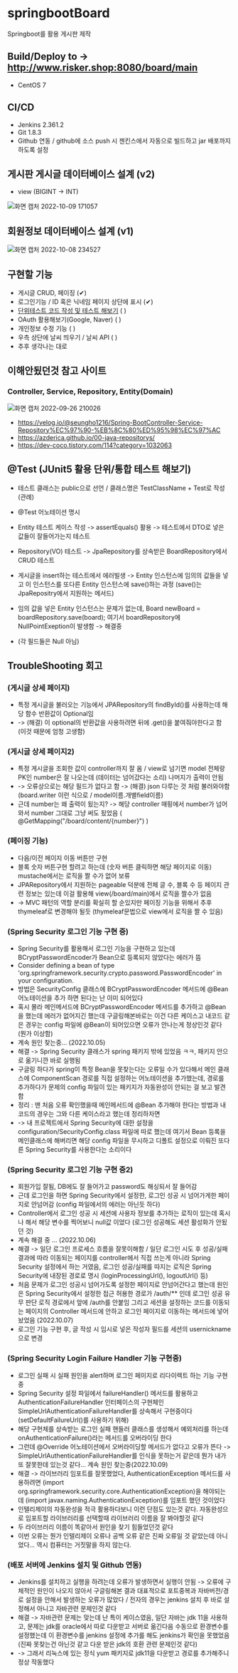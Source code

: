 # springbootBoard
Springboot를 활용 게시판 제작

## Build/Deploy to -> http://www.risker.shop:8080/board/main
* CentOS 7

## CI/CD
* Jenkins 2.361.2
* Git 1.8.3
* Github 연동 / github에 소스 push 시 젠킨스에서 자동으로 빌드하고 jar 배포까지 하도록 설정

## 게시판 게시글 데이터베이스 설계 (v2)
* view (BIGINT -> INT)

![화면 캡처 2022-10-09 171057](https://user-images.githubusercontent.com/71891870/194748276-895c3351-c1b1-440f-bbb7-0a51d6970cb5.png)

## 회원정보 데이터베이스 설계 (v1)
![화면 캡처 2022-10-08 234527](https://user-images.githubusercontent.com/71891870/194715915-67bf5b1f-4629-485a-822a-f36f65ddc0a4.png)

## 구현할 기능
* 게시글 CRUD, 페이징 (✔)
* 로그인기능 / ID 혹은 닉네임 페이지 상단에 표시 (✔)
* <U>단위테스트 코드 작성 및 테스트 해보기</U> ( )
* OAuth 활용해보기(Google, Naver) ( )
* 개인정보 수정 기능 ( ) 
* 우측 상단에 날씨 띄우기 / 날씨 API ( )
* 추후 생각나는 대로

## 이해안됬던것 참고 사이트
### Controller, Service, Repository, Entity(Domain)
![화면 캡처 2022-09-26 210026](https://user-images.githubusercontent.com/71891870/192283019-aeb5a466-a65a-4b99-8ac5-e46b2cf6fd6d.png)
* https://velog.io/@seungho1216/Spring-BootController-Service-Repository%EC%97%90-%EB%8C%80%ED%95%98%EC%97%AC
* https://azderica.github.io/00-java-repositorys/
* https://dev-coco.tistory.com/114?category=1032063

## @Test (JUnit5 활용 단위/통합 테스트 해보기)
* 테스트 클래스는 public으로 선언 / 클래스명은 TestClassName + Test로 작성(관례)
* @Test 어노테이션 명시

* Entity 테스트 케이스 작성 -> assertEquals() 활용 -> 테스트에서 DTO로 넣은 값들이 잘들어가는지 테스트
* Repository(VO) 테스트 -> JpaRepository를 상속받은 BoardRepository에서 CRUD 테스트
* 게시글을 insert하는 테스트에서 에러빌생 -> Entity 인스턴스에 임의의 값들을 넣고 이 인스턴스를 또다른 Entity 인스턴스에 save()하는 과정 (save()는 JpaRepositry에서 지원하는 메서드)
* 임의 값을 넣은 Entity 인스턴스는 문제가 없는데, Board newBoard = boardRepository.save(board); 여기서 boardRepository에 NullPointExeption이 발생함 -> 해결중
* (각 필드들은 Null 아님)

## TroubleShooting 회고
### (게시글 상세 페이지)
* 특정 게시글을 불러오는 기능에서 JPARepository의 findById()를 사용하는데 해당 함수 반환값이 Optional임
* -> (해결) 이 optional의 반환값을 사용하려면 뒤에 .get()을 붙여줘야한다고 함 (이것 때문에 엄청 고생함)

### (게시글 상세 페이지2)
* 특정 게시글을 조회한 값이 controller까지 잘 옴 / view로 넘기면 model 전체랑 PK인 number은 잘 나오는데 (데이터는 넘어갔다는 소리) 나머지가 출력이 안됨
* -> 오류상으로는 해당 필드가 없다고 함 -> (해결) json 다루는 것 처럼 불러와야함 (board.writer 이런 식으로 / model이름.개별field이름)
* 근데 number는 왜 출력이 됬는지? -> 해당 controller 매핑에서 number가 넘어와서 number 그대로 그냥 써도 됬었음 ( @GetMapping("/board/content/{number}") )

### (페이징 기능)
* 다음/이전 페이지 이동 버튼만 구현
* 블록 숫자 버튼구현 할려고 하는데 (숫자 버튼 클릭하면 해당 페이지로 이동) mustache에서는 로직을 짤 수가 없어 보류
* JPARepository에서 지원하는 pageable 덕분에 전체 글 수, 블록 수 등 페이지 관련 정보는 있는데 이걸 활용해 view(/board/main)에서 로직을 짤수가 없음
* -> MVC 패턴의 역할 분리를 확실히 할 순있지만 페이징 기능을 위해서 추후 thymeleaf로 변경해야 될듯 (thymeleaf문법으로 view에서 로직을 짤 수 있음)

### (Spring Security 로그인 기능 구현 중)
* Spring Security를 활용해서 로그인 기능을 구현하고 있는데 BCryptPasswordEncoder가 Bean으로 등록되지 않았다는 에러가 뜸
* Consider defining a bean of type 'org.springframework.security.crypto.password.PasswordEncoder' in your configuration.
* 방법은 SecurityConfig 클래스에 BCryptPasswordEncoder 메서드에 @Bean 어노테이션을 추가 하면 된다는 난 이미 되어있다
* 혹시 몰라 메인메서드에 BCryptPasswordEncoder 메서드를 추가하고 @Bean을 했는데 에러가 없어지긴 했는데 구글링해본바로는 이건 다른 케이스고 내코드 같은 경우는 config 파일에 @Bean이 되어있으면 오류가 안나는게 정상인것 같다 (뭔가 이상함)
* 계속 원인 찾는중... (2022.10.05)
* 해결 -> Spring Security 클래스가 spring 패키지 밖에 있었음 ㅋㅋ, 패키지 안으로 옮기니깐 바로 실행됨
* 구글링 하다가 spring이 특정 Bean을 못찾는다는 오류일 수가 있다해서 메인 클래스에 ComponentScan 경로를 직접 설정하는 어노테이션을 추가했는데, 경로를 추가하다가 문제의 config 파일이 있는 패키지가 자동완성이 안되는 걸 보고 발견함 
* 정리 : 맨 처음 오류 확인했을때 메인메서드에 @Bean 추가해야 한다는 방법과 내 코드의 경우는 그와 다른 케이스라고 했는데 정리하자면
* -> 내 프로젝트에서 Spring Security에 대한 설정을 configuration/SecurityConfig.class 파일에 따로 했는데 여기서 Bean 등록을 메인클래스에 해버리면 해당 config 파일을 무시하고 디폴트 설정으로 이뤄진 또다른 Spring Security를 사용한다는 소리이다 

### (Spring Security 로그인 기능 구현 중2)
* 회원가입 잘됨, DB에도 잘 들어가고 password도 해싱되서 잘 들어감
* 근데 로그인을 하면 Spring Security에서 설정한, 로그인 성공 시 넘어가게한 페이지로 안넘어감 (config 파일에서의 에러는 아닌듯 하다)
* Controller에서 로그인 성공 시 세션에 사용자 정보를 추가하는 로직이 있는데 혹시나 해서 해당 변수를 찍어보니 null값 이었다 (로그인 성공해도 세션 활성화가 안됬던 것)
* 계속 해결 중 ... (2022.10.06)
* 해결 -> 일단 로그인 프로세스 흐름을 잘못이해함 / 일단 로그인 시도 후 성공/실패 결과에 따라 이동되는 페이지를 controller에서 직접 쓰는게 아니라 Spring Security 설정에서 하는 거였음, 로그인 성공/실패를 따지는 로직은 Spring Security에 내장된 경로로 명시 (loginProcessingUrl(), logoutUrl() 등)
* 처음 문제가 로그인 성공시 넘어가도록 설정한 페이지로 안넘어간다고 했는데 원인은 Spring Security에서 설정한 접근 허용한 경로가 /auth/** 인데 로그인 성공 유무 판단 로직 경로에서 앞에 /auth를 안붙임 그리고 세션을 설정하는 코드를 이동되는 페이지의 Controller 메서드에 안하고 로그인 페이지로 이동하는 메서드에 넣어놨었음 (2022.10.07)
* 로그인 기능 구현 후, 글 작성 시 임시로 넣은 작성자 필드를 세션의 usernickname으로 변경

### (Spring Security Login Failure Handler 기능 구현중)
* 로그인 실패 시 실패 원인을 alert하며 로그인 페이지로 리다이렉트 하는 기능 구현중
* Spring Security 설정 파일에서 failureHandler() 메서드를 활용하고 AuthenticationFailureHandler 인터페이스의 구현체인 SimpleUrlAuthenticationFailureHandler를 상속해서 구현중이다 (setDefaultFailureUrl()를 사용하기 위해)
* 해당 구현체를 상속받는 로그인 실패 핸들러 클래스를 생성해서 예외처리를 하는데 onAuthenticationFailure()라는 메서드를 오버라이딩 한다
* 그런데 @Override 어노테이션에서 오버라이딩할 메서드가 없다고 오류가 뜬다 -> SimpleUrlAuthenticationFailureHandler를 인식을 못하는거 같은데 뭔가 내가또 잘못한데 있는것 같다... 계속 원인 찾는중(2022.10.09)
* 해결 -> 라이브러리 임포트를 잘못했었다, AuthenticationException 메서드를 사용하려면 (import org.springframework.security.core.AuthenticationException)을 해야되는데 (import javax.naming.AuthenticationException)를 임포트 했던 것이었다
* 인텔리제이의 자동완성을 적극 활용하다보니 이런 단점도 있는것 같다. 자동완성으로 임포트할 라이브러리를 선택할때 라이브러리 이름을 잘 봐야할것 같다
* 두 라이브러리 이름이 똑같아서 원인을 찾기 힘들었던것 같다
* 이번 오류는 뭔가 인텔리제이 오류나 공백 오류 같은 진짜 오류일 것 같았는데 아니었다... 역시 컴퓨터는 거짓말을 하지 않는다.

### (배포 서버에 Jenkins 설치 및 Github 연동)
* Jenkins를 설치하고 실행을 하려는데 오류가 발생하면서 실행이 안됨 -> 오류에 구체적인 원인이 나오지 않아서 구글링해본 결과 대표적으로 포트중복과 자바버전/경로 설정을 안해서 발생하는 오류가 많았다 / 전자의 경우는 jenkins 설치 후 바로 설정해서 아니고 자바관련 문제인것 같다
* 해결 -> 자바관련 문제는 맞는데 난 특이 케이스였음, 일단 자바는 jdk 11을 사용하고, 문제는 jdk를 oracle에서 따로 다운받고 서버로 옮긴다음 수동으로 환경변수를 설정했는데 이 환경변수를 jenkins 설정에 추가를 해도 jenkins가 확인을 못했었음(진짜 못찾는건 아닌것 같고 다운 받은 jdk의 호환 관련 문제인것 같다)
* -> 그래서 리눅스에 있는 정식 yum 패키지로 jdk11을 다운받고 경로를 추가해주니 정상 작동했다
